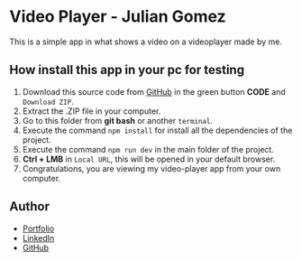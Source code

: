 # Video Player - Julian Gomez

This is a simple app in what shows a video on a videoplayer made by me.

## How install this app in your pc for testing

1. Download this source code from [GitHub](https://github.com/JulianG1808/video-player) in the green button **CODE** and `Download ZIP`.
2. Extract the .ZIP file in your computer.
3. Go to this folder from **git bash** or another `terminal`.
4. Execute the command `npm install` for install all the dependencies of the project.
5. Execute the command `npm run dev` in the main folder of the project.
6. **Ctrl + LMB** in `Local URL`, this will be opened in your default browser.
7. Congratulations, you are viewing my video-player app from your own computer.

## Author

- [Portfolio](https://portfolio-julian.vercel.app/)
- [LinkedIn](https://www.linkedin.com/in/leandrojuliangomez/)
- [GitHub](https://github.com/JulianG1808)
